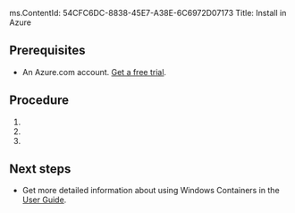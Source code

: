 ms.ContentId: 54CFC6DC-8838-45E7-A38E-6C6972D07173
Title: Install in Azure

## Prerequisites ##

- An Azure.com account. [Get a free trial](http://azure.microsoft.com/en-us/pricing/free-trial/).


## Procedure ##
1. 
2. 
3. 


## Next steps
- Get more detailed information about using Windows Containers in the [User Guide](userguide.md).